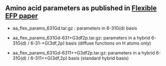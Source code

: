 ## Amino acid parameters as published in [Flexible EFP paper](https://doi.org/10.1021/acs.jctc.0c00758)

- aa_flex_params_631Gd.tar.gz : parameters in 6-31G(d) basis

- aa_flex_params_631Gd-631+G3df2p.tar.gz: parameters in a hybrid 6-31G(d) / 6-31-+G(3df,2p) basis (diffuse functions on H atoms only)

- aa_flex_params_631Gd-6311++G3df2p.tar.gz: parameters in a hybrid 6-31G(d) / 6-311++G(3df,2p) basis (standard hybrid basis)
